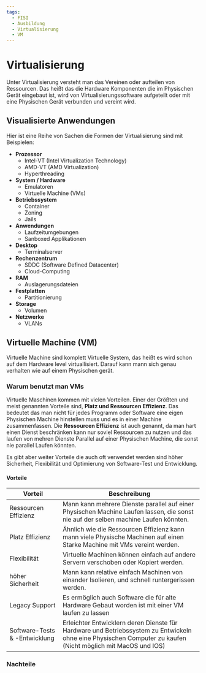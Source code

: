 ```yaml
---
tags:
  - FISI
  - Ausbildung
  - Virtualisierung
  - VM
---
```

# Virtualisierung
Unter Virtualisierung versteht man das Vereinen oder aufteilen von Ressourcen. Das heißt das die Hardware Komponenten die im Physischen Gerät eingebaut ist, wird von Virtualisierungssoftware aufgeteilt oder mit eine Physischen Gerät verbunden und vereint wird.

## Visualisierte Anwendungen 
Hier ist eine Reihe von Sachen die Formen der Virtualisierung sind mit Beispielen:

- **Prozessor**
	- Intel-VT (Intel Virtualization Technology)
	- AMD-VT (AMD Virtualization)
	- Hyperthreading
- **System / Hardware**
	- Emulatoren
	- Virtuelle Machine (VMs)
- **Betriebssystem**
	- Container
	- Zoning
	- Jails
- **Anwendungen**
	- Laufzeitumgebungen
	- Sanboxed Applikationen
- **Desktop**
	- Terminalserver
- **Rechenzentrum**
	- SDDC (Software Defined Datacenter)
	- Cloud-Computing
- **RAM**
	- Auslagerungsdateien
- **Festplatten**
	- Partitionierung
- **Storage**
	- Volumen
- **Netzwerke**
	- VLANs

## Virtuelle Machine (VM)
Virtuelle Machine sind komplett Virtuelle System, das heißt es wird schon auf dem Hardware level virtuallisiert.  Darauf kann mann sich genau verhalten wie auf einem Physischen gerät. 

### Warum benutzt man VMs
Virtuelle Maschinen kommen mit vielen Vorteilen. Einer der Größten und meist genannten Vorteile sind, **Platz und Ressourcen Effizienz**. Das bedeutet das man nicht für jedes Programm oder Software eine eigen Physischen Machine hinstellen muss und es in einer Machine zusammenfassen. Die **Ressourcen Effizienz** ist auch genannt, da man hart einen Dienst beschränken kann nur soviel Ressourcen zu nutzen und das laufen von mehren Dienste Parallel auf einer Physischen Machine, die sonst nie parallel Laufen könnten.

Es gibt aber weiter Vorteile die auch oft verwendet werden sind höher Sicherheit, Flexibilität und Optimierung von Software-Test und Entwicklung.

#### Vorteile
| Vorteil                       | Beschreibung                                                                                                                                                 |
| ----------------------------- | ------------------------------------------------------------------------------------------------------------------------------------------------------------ |
| Ressourcen Effizienz          | Mann kann mehrere Dienste parallel auf einer Physischen Machine Laufen lassen, die sonst nie auf der selben machine Laufen könnten.                          |
| Platz Effizienz               | Ähnlich wie die Ressourcen Effizienz kann mann viele Physische Machinen auf einen Starke Machine mit VMs vereint werden.                                     |
| Flexibilität                  | Virtuelle Machinen können einfach auf andere Servern verschoben oder Kopiert werden.                                                                         |
| höher Sicherheit              | Mann kann relative einfach Machinen von einander Isolieren, und schnell runtergerissen werden.                                                               |
| Legacy Support                | Es ermöglich auch Software die für alte Hardware Gebaut worden ist mit einer VM laufen zu lassen                                                             |
| Software-Tests & -Entwicklung | Erleichter Entwicklern deren Dienste für Hardware und Betriebssystem zu Entwickeln ohne eine Physischen Computer zu kaufen (Nicht möglich mit MacOS und IOS) |
### Nachteile
